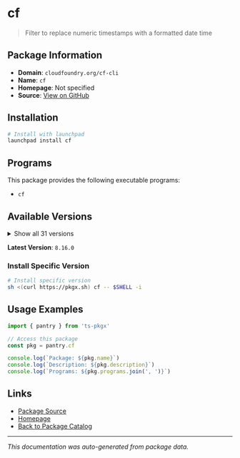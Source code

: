 # cf

> Filter to replace numeric timestamps with a formatted date time

## Package Information

- **Domain**: `cloudfoundry.org/cf-cli`
- **Name**: `cf`
- **Homepage**: Not specified
- **Source**: [View on GitHub](https://github.com/pkgxdev/pantry/tree/main/projects/cloudfoundry.org/cf-cli/package.yml)

## Installation

```bash
# Install with launchpad
launchpad install cf
```

## Programs

This package provides the following executable programs:

- `cf`

## Available Versions

<details>
<summary>Show all 31 versions</summary>

- `8.16.0`, `8.14.1`, `8.14.0`, `8.13.0`, `8.12.0`
- `8.11.0`, `8.10.0`, `8.9.0`, `8.8.3`, `8.8.2`
- `8.8.1`, `8.8.0`, `8.7.11`, `8.7.10`, `8.7.9`
- `8.7.8`, `8.7.7`, `8.7.6`, `8.7.5`, `8.7.4`
- `7.8.0`, `7.7.15`, `7.7.14`, `7.7.12`, `7.7.11`
- `7.7.10`, `7.7.9`, `7.7.8`, `7.7.7`, `7.7.6`
- `7.7.5`

</details>

**Latest Version**: `8.16.0`

### Install Specific Version

```bash
# Install specific version
sh <(curl https://pkgx.sh) cf -- $SHELL -i
```

## Usage Examples

```typescript
import { pantry } from 'ts-pkgx'

// Access this package
const pkg = pantry.cf

console.log(`Package: ${pkg.name}`)
console.log(`Description: ${pkg.description}`)
console.log(`Programs: ${pkg.programs.join(', ')}`)
```

## Links

- [Package Source](https://github.com/pkgxdev/pantry/tree/main/projects/cloudfoundry.org/cf-cli/package.yml)
- [Homepage](#)
- [Back to Package Catalog](../../../package-catalog.md)

---

*This documentation was auto-generated from package data.*
